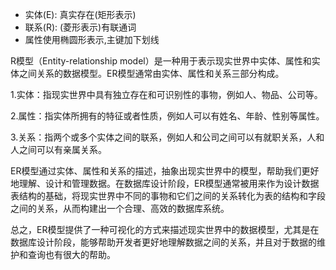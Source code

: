 * 实体(E): 真实存在(矩形表示)
* 联系(R): (菱形表示)有联通词
* 属性使用椭圆形表示,主键加下划线


R模型（Entity-relationship model）是一种用于表示现实世界中实体、属性和实体之间关系的数据模型。ER模型通常由实体、属性和关系三部分构成。

1.实体：指现实世界中具有独立存在和可识别性的事物，例如人、物品、公司等。

2.属性：指实体所拥有的特征或者性质，例如人可以有姓名、年龄、性别等属性。

3.关系：指两个或多个实体之间的联系，例如人和公司之间可以有就职关系，人和人之间可以有亲属关系。

ER模型通过实体、属性和关系的描述，抽象出现实世界中的模型，帮助我们更好地理解、设计和管理数据。在数据库设计阶段，ER模型通常被用来作为设计数据表结构的基础，将现实世界中不同的事物和它们之间的关系转化为表的结构和字段之间的关系，从而构建出一个合理、高效的数据库系统。

总之，ER模型提供了一种可视化的方式来描述现实世界中的数据模型，尤其是在数据库设计阶段，能够帮助开发者更好地理解数据之间的关系，并且对于数据的维护和查询也有很大的帮助。